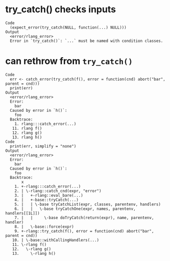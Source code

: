 # try_catch() checks inputs

    Code
      (expect_error(try_catch(NULL, function(...) NULL)))
    Output
      <error/rlang_error>
      Error in `try_catch()`: `...` must be named with condition classes.

# can rethrow from `try_catch()`

    Code
      err <- catch_error(try_catch(f(), error = function(cnd) abort("bar", parent = cnd)))
      print(err)
    Output
      <error/rlang_error>
      Error:
        bar
      Caused by error in `h()`:
        foo
      Backtrace:
        1. rlang:::catch_error(...)
       11. rlang f()
       12. rlang g()
       13. rlang h()
    Code
      print(err, simplify = "none")
    Output
      <error/rlang_error>
      Error:
        bar
      Caused by error in `h()`:
        foo
      Backtrace:
           x
        1. +-rlang:::catch_error(...)
        2. | \-rlang::catch_cnd(expr, "error")
        3. |   +-rlang::eval_bare(...)
        4. |   +-base::tryCatch(...)
        5. |   | \-base tryCatchList(expr, classes, parentenv, handlers)
        6. |   |   \-base tryCatchOne(expr, names, parentenv, handlers[[1L]])
        7. |   |     \-base doTryCatch(return(expr), name, parentenv, handler)
        8. |   \-base::force(expr)
        9. +-rlang::try_catch(f(), error = function(cnd) abort("bar", parent = cnd))
       10. | \-base::withCallingHandlers(...)
       11. \-rlang f()
       12.   \-rlang g()
       13.     \-rlang h()

